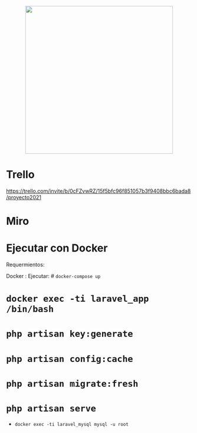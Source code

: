 <p align="center"><img src="https://i.pinimg.com/originals/1e/ae/0d/1eae0d90b1256075eba5e84ea755fb33.jpg" width="400"></a></p>

# Trello

https://trello.com/invite/b/0cFZvwRZ/15f5bfc96f851057b3f9408bbc6bada8/proyecto2021

# Miro

# Ejecutar con Docker

Requermientos:

Docker :
Ejecutar: # ```docker-compose up```

# ```docker exec -ti laravel_app /bin/bash```

# ```php artisan key:generate```

# ```php artisan config:cache```

# ```php artisan migrate:fresh```

# ```php artisan serve```


- ```docker exec -ti laravel_mysql mysql -u root```
